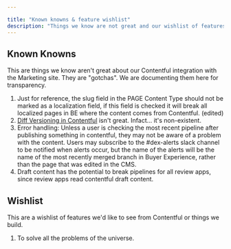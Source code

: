 ```yaml
---

title: "Known knowns & feature wishlist"
description: "Things we know are not great and our wishlist of features"
---
```


## Known Knowns

This are things we know aren't great about our Contentful integration with the Marketing site. They are "gotchas". We are documenting them here for transparency.

1. Just for reference, the slug field in the PAGE Content Type should not be marked as a localization field, if this field is checked it will break all localized pages in BE where the content comes from Contentful. (edited)  
2. [Diff Versioning in Contentful](https://gitlab.com/gitlab-com/marketing/digital-experience/buyer-experience/-/issues/3226) isn't great. Infact... it's non-existent.
3. Error handling: Unless a user is checking the most recent pipeline after publishing something in contentful, they may not be aware of a problem with the content. Users may subscribe to the #dex-alerts slack channel to be notified when alerts occur, but the name of the alerts will be the name of the most recently merged branch in Buyer Experience, rather than the page that was edited in the CMS.
4. Draft content has the potential to break pipelines for all review apps, since review apps read contentful draft content.

## Wishlist

This are a wishlist of features we'd like to see from Contentful or things we build.

1. To solve all the problems of the universe.

